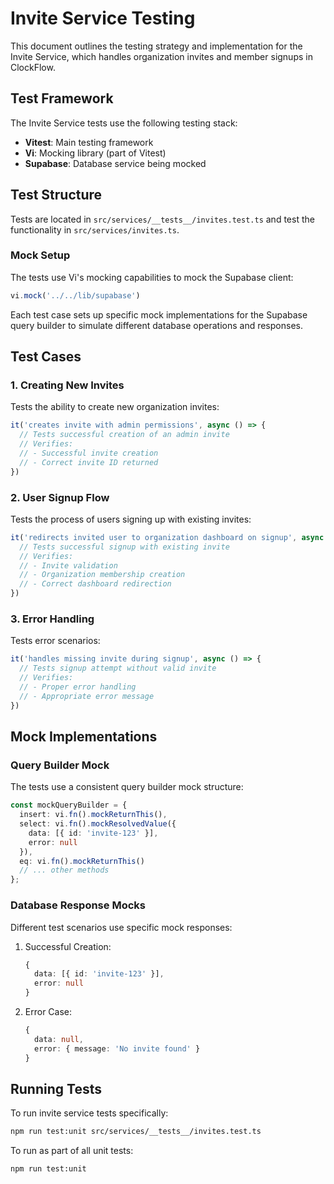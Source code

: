 # Invite Service Testing

This document outlines the testing strategy and implementation for the Invite Service, which handles organization invites and member signups in ClockFlow.

## Test Framework

The Invite Service tests use the following testing stack:
- **Vitest**: Main testing framework
- **Vi**: Mocking library (part of Vitest)
- **Supabase**: Database service being mocked

## Test Structure

Tests are located in `src/services/__tests__/invites.test.ts` and test the functionality in `src/services/invites.ts`.

### Mock Setup

The tests use Vi's mocking capabilities to mock the Supabase client:

```typescript
vi.mock('../../lib/supabase')
```

Each test case sets up specific mock implementations for the Supabase query builder to simulate different database operations and responses.

## Test Cases

### 1. Creating New Invites

Tests the ability to create new organization invites:

```typescript
it('creates invite with admin permissions', async () => {
  // Tests successful creation of an admin invite
  // Verifies:
  // - Successful invite creation
  // - Correct invite ID returned
})
```

### 2. User Signup Flow

Tests the process of users signing up with existing invites:

```typescript
it('redirects invited user to organization dashboard on signup', async () => {
  // Tests successful signup with existing invite
  // Verifies:
  // - Invite validation
  // - Organization membership creation
  // - Correct dashboard redirection
})
```

### 3. Error Handling

Tests error scenarios:

```typescript
it('handles missing invite during signup', async () => {
  // Tests signup attempt without valid invite
  // Verifies:
  // - Proper error handling
  // - Appropriate error message
})
```

## Mock Implementations

### Query Builder Mock

The tests use a consistent query builder mock structure:

```typescript
const mockQueryBuilder = {
  insert: vi.fn().mockReturnThis(),
  select: vi.fn().mockResolvedValue({
    data: [{ id: 'invite-123' }],
    error: null
  }),
  eq: vi.fn().mockReturnThis()
  // ... other methods
};
```

### Database Response Mocks

Different test scenarios use specific mock responses:

1. Successful Creation:
   ```typescript
   {
     data: [{ id: 'invite-123' }],
     error: null
   }
   ```

2. Error Case:
   ```typescript
   {
     data: null,
     error: { message: 'No invite found' }
   }
   ```

## Running Tests

To run invite service tests specifically:

```bash
npm run test:unit src/services/__tests__/invites.test.ts
```

To run as part of all unit tests:

```bash
npm run test:unit
```
